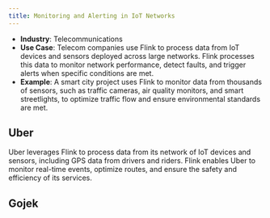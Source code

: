 ```yaml
---
title: Monitoring and Alerting in IoT Networks
---
```


- **Industry**: Telecommunications
- **Use Case**: Telecom companies use Flink to process data from IoT devices and sensors deployed across large networks. Flink processes this data to monitor network performance, detect faults, and trigger alerts when specific conditions are met.
- **Example**: A smart city project uses Flink to monitor data from thousands of sensors, such as traffic cameras, air quality monitors, and smart streetlights, to optimize traffic flow and ensure environmental standards are met.

## Uber
Uber leverages Flink to process data from its network of IoT devices and sensors, including GPS data from drivers and riders. Flink enables Uber to monitor real-time events, optimize routes, and ensure the safety and efficiency of its services.

## Gojek